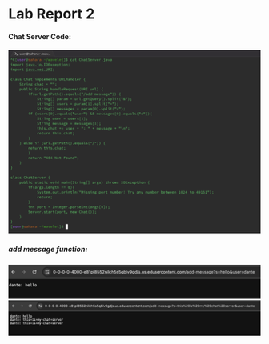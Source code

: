# Lab Report 2

#### Chat Server Code: 
![Image](chatcode.jpg)

##### add message function: 
![Image](server1.jpg)
![Image](server2.jpg)

